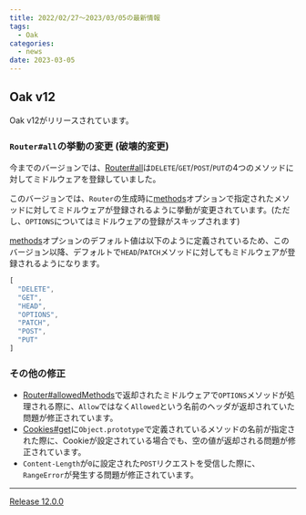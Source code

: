 ```yaml
---
title: 2022/02/27〜2023/03/05の最新情報
tags:
  - Oak
categories:
  - news
date: 2023-03-05
---
```


## Oak v12

Oak v12がリリースされています。

### `Router#all`の挙動の変更 (**破壊的変更**)

今までのバージョンでは、[Router#all](https://deno.land/x/oak@v12.0.0/mod.ts?s=Router&p=prototype.all)は`DELETE`/`GET`/`POST`/`PUT`の4つのメソッドに対してミドルウェアを登録していました。

このバージョンでは、`Router`の生成時に[methods](https://deno.land/x/oak@v12.0.0/mod.ts?s=RouterOptions#prop_methods)オプションで指定されたメソッドに対してミドルウェアが登録されるように挙動が変更されています。(ただし、`OPTIONS`についてはミドルウェアの登録がスキップされます)

[methods](https://deno.land/x/oak@v12.0.0/mod.ts?s=RouterOptions#prop_methods)オプションのデフォルト値は以下のように定義されているため、このバージョン以降、デフォルトで`HEAD`/`PATCH`メソッドに対してもミドルウェアが登録されるようになります。
        
```javascript
[
  "DELETE",
  "GET",
  "HEAD",
  "OPTIONS",
  "PATCH",
  "POST",
  "PUT"
]
```

### その他の修正
        
- [Router#allowedMethods](https://deno.land/x/oak@v12.0.0/mod.ts?s=Router&p=prototype.allowedMethods)で返却されたミドルウェアで`OPTIONS`メソッドが処理される際に、`Allow`ではなく`Allowed`という名前のヘッダが返却されていた問題が修正されています。
- [Cookies#get](https://deno.land/x/oak@v12.0.0/cookies.ts?s=Cookies&p=prototype.get)に`Object.prototype`で定義されているメソッドの名前が指定された際に、Cookieが設定されている場合でも、空の値が返却される問題が修正されています。
- `Content-Length`が`0`に設定された`POST`リクエストを受信した際に、`RangeError`が発生する問題が修正されています。

---

[Release 12.0.0](https://github.com/oakserver/oak/commit/631ee55f4ce712f717a3de43d9252a029958801f)
